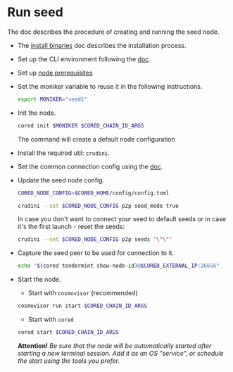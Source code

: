 # Run seed

The doc describes the procedure of creating and running the seed node.

* The [install binaries](../install-cored.md) doc describes the installation process.

* Set up the CLI environment following the [doc](../cli-env.md).

* Set up [node prerequisites](node-prerequisites.md)

* Set the moniker variable to reuse it in the following instructions.
  ```bash
  export MONIKER="seed1"
  ```

* Init the node.

  ```bash
  cored init $MONIKER $CORED_CHAIN_ID_ARGS
  ```
  The command will create a default node configuration

* Install the required util: `crudini`.

* Set the common connection config using the [doc](set-connection-config.md).

* Update the seed node config.

  ```bash
  CORED_NODE_CONFIG=$CORED_HOME/config/config.toml
  ```

  ```bash
  crudini --set $CORED_NODE_CONFIG p2p seed_mode true
  ```

  In case you don't want to connect your seed to default seeds or in case it's the first launch - reset the seeds:
  ```bash
  crudini --set $CORED_NODE_CONFIG p2p seeds "\"\"" 
  ```

* Capture the seed peer to be used for connection to it.
  ```bash
  echo "$(cored tendermint show-node-id)@$CORED_EXTERNAL_IP:26656"
  ```

* Start the node.

  * Start with `cosmovisor` (recommended)
  ```bash
  cosmovisor run start $CORED_CHAIN_ID_ARGS
  ```

  * Start with `cored`
   ```bash
  cored start $CORED_CHAIN_ID_ARGS
  ```

  **Attention!** *Be sure that the node will be automatically started after starting a new terminal session. Add it as an OS "service",
  or schedule the start using the tools you prefer.*
